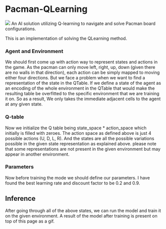 # Pacman-QLearning
![]((https://github.com/TheRNB/Pacman-QLearning/blob/main/Illustration.gif))
An AI solution utilizing Q-learning to navigate and solve Pacman board configurations.

This is an implementation of solving the QLearning method. 


### Agent and Environment
We should first come up with action way to represent states and actions in the game. As the pacman can only move left, right, up, down (given there are no walls in that direction), each action can be simply mapped to moving either four directions. But we face a problem when we want to find a representation of the state in the QTable. If we define a state of the agent as an encoding of the whole environment in the QTable that would make the resulting table be overfitted to the specific environment that we are training it on. So as a result, We only takes the immediate adjacent cells to the agent at any given state.

### Q-table
Now we initialize the Q table being state_space * action_space which initially is filled with zeroes. The action space as defined above is just 4 possible actions (U, D, L, R). And the states are all the possible variations possible in the given state representation as explained above. please note that some representations are not present in the given environment but may appear in another environment.

### Parameters
Now before training the mode we should define our parameters. I have found the best learning rate and discount factor to be 0.2 and 0.9.

## Inference
After going through all of the above states, we can run the model and train it on the given environment. A result of the model after training is present on top of this page as a gif.
